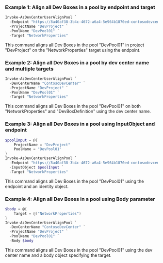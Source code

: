 ### Example 1: Align all Dev Boxes in a pool by endpoint and target
```powershell
Invoke-AzDevCenterUserAlignPool `
  -Endpoint "https://8a40af38-3b4c-4672-a6a4-5e964b1870ed-contosodevcenter.centralus.devcenter.azure.com/" `
  -ProjectName "DevProject" `
  -PoolName "DevPool01" `
  -Target "NetworkProperties"
```
This command aligns all Dev Boxes in the pool "DevPool01" in project "DevProject" on the "NetworkProperties" target using the endpoint.

### Example 2: Align all Dev Boxes in a pool by dev center name and multiple targets
```powershell
Invoke-AzDevCenterUserAlignPool `
  -DevCenterName "ContosoDevCenter" `
  -ProjectName "DevProject" `
  -PoolName "DevPool01" `
  -Target "NetworkProperties"
```
This command aligns all Dev Boxes in the pool "DevPool01" on both "NetworkProperties" and "DevBoxDefinition" using the dev center name.

### Example 3: Align all Dev Boxes in a pool using InputObject and endpoint
```powershell
$poolInput = @{
    ProjectName = "DevProject"
    PoolName = "DevPool01"
}
Invoke-AzDevCenterUserAlignPool `
  -Endpoint "https://8a40af38-3b4c-4672-a6a4-5e964b1870ed-contosodevcenter.centralus.devcenter.azure.com/" `
  -InputObject $poolInput `
  -Target "NetworkProperties"
```
This command aligns all Dev Boxes in the pool "DevPool01" using the endpoint and an identity object.

### Example 4: Align all Dev Boxes in a pool using Body parameter
```powershell
$body = @{
    Target = @("NetworkProperties")
}
Invoke-AzDevCenterUserAlignPool `
  -DevCenterName "ContosoDevCenter" `
  -ProjectName "DevProject" `
  -PoolName "DevPool01" `
  -Body $body
```
This command aligns all Dev Boxes in the pool "DevPool01" using the dev center name and a body object specifying the target.